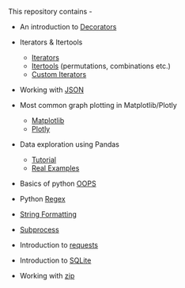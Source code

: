 This repository contains - 
* An introduction to [Decorators](https://colab.research.google.com/github/uditmanav17/CoreySchafer/blob/master/Decorators/Decorators.ipynb)

* Iterators & Itertools
	* [Iterators](https://colab.research.google.com/github/uditmanav17/CoreySchafer/blob/master/iterators%20and%20itertools/Iterators.ipynb)
	* [Itertools](https://colab.research.google.com/github/uditmanav17/CoreySchafer/blob/master/iterators%20and%20itertools/Itertools.ipynb) (permutations, combinations etc.)
	* [Custom Iterators](https://colab.research.google.com/github/uditmanav17/CoreySchafer/blob/master/iterators%20and%20itertools/Custom%20Iterators.ipynb)

* Working with [JSON](https://colab.research.google.com/github/uditmanav17/CoreySchafer/blob/master/JSON/Working%20with%20JSON.ipynb)

* Most common graph plotting in Matplotlib/Plotly
	* [Matplotlib](https://colab.research.google.com/github/uditmanav17/CoreySchafer/blob/master/Matplotlib-plotly/Matplotlib.ipynb)
	* [Plotly](https://colab.research.google.com/github/uditmanav17/CoreySchafer/blob/master/Matplotlib-plotly/Plotly.ipynb)

* Data exploration using Pandas
	* [Tutorial](https://colab.research.google.com/github/uditmanav17/CoreySchafer/blob/master/Pandas/Pandas_Tutorial.ipynb)
	* [Real Examples](https://colab.research.google.com/github/uditmanav17/CoreySchafer/blob/master/Pandas/Pandas_Real_World_Examples.ipynb)

* Basics of python [OOPS](https://colab.research.google.com/github/uditmanav17/CoreySchafer/blob/master/Python%20OOPS/Python_OOP_Tutorial.ipynb)

* Python [Regex](https://colab.research.google.com/github/uditmanav17/CoreySchafer/blob/master/Python%20Regex/regex.ipynb)

* [String Formatting](https://colab.research.google.com/github/uditmanav17/CoreySchafer/blob/master/String%20Formatting/String%20Formatting.ipynb)

* [Subprocess](https://colab.research.google.com/github/uditmanav17/CoreySchafer/blob/master/Subprocess/Subprocess.ipynb)

* Introduction to [requests](https://colab.research.google.com/github/uditmanav17/CoreySchafer/blob/master/Requests/Requests.ipynb)

* Introduction to [SQLite](https://colab.research.google.com/github/uditmanav17/CoreySchafer/blob/master/sqlite3/SQLite.ipynb)

* Working with [zip](https://colab.research.google.com/github/uditmanav17/CoreySchafer/blob/master/zip/zips.ipynb)
